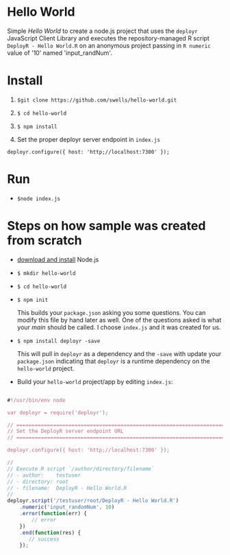 # Hello World

Simple *Hello World* to create a node.js project that uses the `deployr`
JavaScript Client Library and executes the repository-managed R script 
`DeployR - Hello World.R` on an anonymous project passing in `R numeric` value 
of '10' named 'input_randNum'.


Install
=======

1. `$git clone https://github.com/swells/hello-world.git`

2. `$ cd hello-world`

3.  `$ npm install`

4. Set the proper deployr server endpoint in `index.js`

```
deployr.configure({ host: 'http;//localhost:7300' });
```

Run
===

- `$node index.js`


Steps on how sample was created from scratch
============================================


- [download and install](http://nodejs.org/download/) Node.js

- ```$ mkdir hello-world ```

- ```$ cd hello-world ```

- ```$ npm init```

  This builds your `package.json` asking you some questions. You can modify
  this file by hand later as well. One of the questions asked is what your
  _main_ should be called. I choose `index.js` and it was created for us.

- ```$ npm install deployr -save```

  This will pull in `deployr` as a dependency and the `-save` with update
  your `package.json` indicating that `deployr` is a runtime dependency on the
  `hello-world` project.

- Build your `hello-world` project/app by editing `index.js`:


```js

#!/usr/bin/env node

var deployr = require('deployr');

// ============================================================================
// Set the DeployR server endpoint URL
// ============================================================================

deployr.configure({ host: 'http;//localhost:7300' });

//
// Execute R script `/author/directory/filename`
// - author:    testuser
// - directory: root
// - filename:  DeployR - Hello World.R
//
deployr.script('/testuser/root/DeployR - Hello World.R')
    .numeric('input_randomNum', 10)
    .error(function(err) {
        // error
    })
    .end(function(res) {
       // success
    });

```
